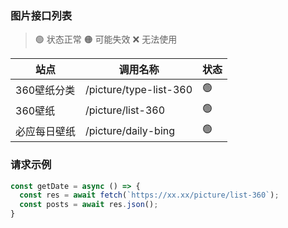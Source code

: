 ### 图片接口列表

> 🟢 状态正常
> 🟠 可能失效
> ❌ 无法使用

| **站点** | **调用名称**   | **状态** |
| --------| --------------| --------|
| 360壁纸分类     | /picture/type-list-360   | 🟢      |
| 360壁纸     | /picture/list-360   | 🟢      |
| 必应每日壁纸     | /picture/daily-bing   | 🟢      |

### 请求示例

```javascript
const getDate = async () => {
  const res = await fetch(`https://xx.xx/picture/list-360`);
  const posts = await res.json();
}
```